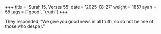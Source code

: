 +++
title = 'Surah 15, Verses 55'
date = '2025-08-27'
weight = 1857
ayah = 55
tags = ["good", "truth"]
+++

They responded, “We give you good news in all truth, so do not be one of those who despair.”